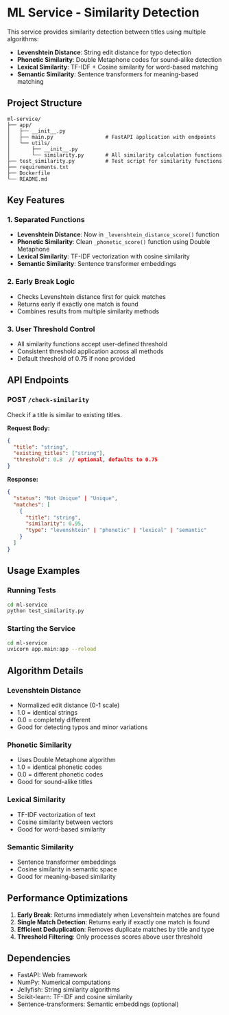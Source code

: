 # ML Service - Similarity Detection

This service provides similarity detection between titles using multiple algorithms:
- **Levenshtein Distance**: String edit distance for typo detection
- **Phonetic Similarity**: Double Metaphone codes for sound-alike detection
- **Lexical Similarity**: TF-IDF + Cosine similarity for word-based matching
- **Semantic Similarity**: Sentence transformers for meaning-based matching

## Project Structure

```
ml-service/
├── app/
│   ├── __init__.py
│   ├── main.py                 # FastAPI application with endpoints
│   └── utils/
│       ├── __init__.py
│       └── similarity.py       # All similarity calculation functions
├── test_similarity.py          # Test script for similarity functions
├── requirements.txt
├── Dockerfile
└── README.md
```

## Key Features

### 1. Separated Functions
- **Levenshtein Distance**: Now in `_levenshtein_distance_score()` function
- **Phonetic Similarity**: Clean `_phonetic_score()` function using Double Metaphone
- **Lexical Similarity**: TF-IDF vectorization with cosine similarity
- **Semantic Similarity**: Sentence transformer embeddings

### 2. Early Break Logic
- Checks Levenshtein distance first for quick matches
- Returns early if exactly one match is found
- Combines results from multiple similarity methods

### 3. User Threshold Control
- All similarity functions accept user-defined threshold
- Consistent threshold application across all methods
- Default threshold of 0.75 if none provided

## API Endpoints

### POST `/check-similarity`
Check if a title is similar to existing titles.

**Request Body:**
```json
{
  "title": "string",
  "existing_titles": ["string"],
  "threshold": 0.8  // optional, defaults to 0.75
}
```

**Response:**
```json
{
  "status": "Not Unique" | "Unique",
  "matches": [
    {
      "title": "string",
      "similarity": 0.95,
      "type": "levenshtein" | "phonetic" | "lexical" | "semantic"
    }
  ]
}
```

## Usage Examples

### Running Tests
```bash
cd ml-service
python test_similarity.py
```

### Starting the Service
```bash
cd ml-service
uvicorn app.main:app --reload
```

## Algorithm Details

### Levenshtein Distance
- Normalized edit distance (0-1 scale)
- 1.0 = identical strings
- 0.0 = completely different
- Good for detecting typos and minor variations

### Phonetic Similarity
- Uses Double Metaphone algorithm
- 1.0 = identical phonetic codes
- 0.0 = different phonetic codes
- Good for sound-alike titles

### Lexical Similarity
- TF-IDF vectorization of text
- Cosine similarity between vectors
- Good for word-based similarity

### Semantic Similarity
- Sentence transformer embeddings
- Cosine similarity in semantic space
- Good for meaning-based similarity

## Performance Optimizations

1. **Early Break**: Returns immediately when Levenshtein matches are found
2. **Single Match Detection**: Returns early if exactly one match is found
3. **Efficient Deduplication**: Removes duplicate matches by title and type
4. **Threshold Filtering**: Only processes scores above user threshold

## Dependencies

- FastAPI: Web framework
- NumPy: Numerical computations
- Jellyfish: String similarity algorithms
- Scikit-learn: TF-IDF and cosine similarity
- Sentence-transformers: Semantic embeddings (optional)
